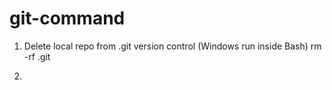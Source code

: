 # git-command

1. Delete local repo from .git version control (Windows run inside Bash)
rm -rf .git


2.
